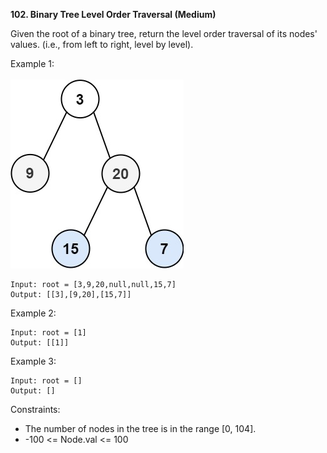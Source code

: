 <!-- https://leetcode.com/problems/binary-tree-level-order-traversal/ -->

**102. Binary Tree Level Order Traversal (Medium)**

Given the root of a binary tree, return the level order traversal of its nodes' values. (i.e., from left to right, level by level).

Example 1:
<br><br>
<img src="./tree1.jpeg">
```
Input: root = [3,9,20,null,null,15,7]
Output: [[3],[9,20],[15,7]]
```

Example 2:

```
Input: root = [1]
Output: [[1]]
```

Example 3:

```
Input: root = []
Output: []
```

Constraints:

- The number of nodes in the tree is in the range [0, 104].
- -100 <= Node.val <= 100
